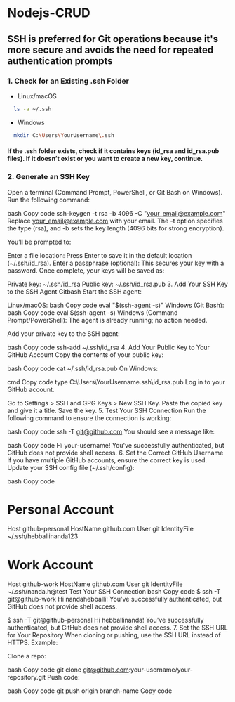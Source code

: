 # Nodejs-CRUD
## SSH is preferred for Git operations because it's more secure and avoids the need for repeated authentication prompts

### 1. Check for an Existing .ssh Folder

- Linux/macOS
```bash
  ls -a ~/.ssh
```
- Windows
```bash
  mkdir C:\Users\YourUsername\.ssh 
```
#### If the .ssh folder exists, check if it contains keys (id_rsa and id_rsa.pub files). If it doesn’t exist or you want to create a new key, continue.

### 2. Generate an SSH Key

Open a terminal (Command Prompt, PowerShell, or Git Bash on Windows). Run the following command:

bash
Copy code
ssh-keygen -t rsa -b 4096 -C "your_email@example.com"
Replace your_email@example.com with your email. The -t option specifies the type (rsa), and -b sets the key length (4096 bits for strong encryption).

You’ll be prompted to:

Enter a file location: Press Enter to save it in the default location (~/.ssh/id_rsa).
Enter a passphrase (optional): This secures your key with a password.
Once complete, your keys will be saved as:

Private key: ~/.ssh/id_rsa
Public key: ~/.ssh/id_rsa.pub
3. Add Your SSH Key to the SSH Agent
Gitbash
Start the SSH agent:

Linux/macOS:
bash
Copy code
eval "$(ssh-agent -s)"
Windows (Git Bash):
bash
Copy code
eval $(ssh-agent -s)
Windows (Command Prompt/PowerShell):
The agent is already running; no action needed.

Add your private key to the SSH agent:

bash
Copy code
ssh-add ~/.ssh/id_rsa
4. Add Your Public Key to Your GitHub Account
Copy the contents of your public key:

bash
Copy code
cat ~/.ssh/id_rsa.pub
On Windows:

cmd
Copy code
type C:\Users\YourUsername\.ssh\id_rsa.pub
Log in to your GitHub account.

Go to Settings > SSH and GPG Keys > New SSH Key.
Paste the copied key and give it a title.
Save the key.
5. Test Your SSH Connection
Run the following command to ensure the connection is working:

bash
Copy code
ssh -T git@github.com
You should see a message like:

bash
Copy code
Hi your-username! You've successfully authenticated, but GitHub does not provide shell access.
6. Set the Correct GitHub Username
If you have multiple GitHub accounts, ensure the correct key is used. Update your SSH config file (~/.ssh/config):

bash
Copy code
# Personal Account
Host github-personal
  HostName github.com
  User git
  IdentityFile ~/.ssh/hebballinanda123

# Work Account
Host github-work
  HostName github.com
  User git
  IdentityFile ~/.ssh/nanda.h@test
Test Your SSH Connection
bash
Copy code
$ ssh -T git@github-work
Hi nandahebballi! You've successfully authenticated, but GitHub does not provide shell access.

$ ssh -T git@github-personal
Hi hebballinanda! You've successfully authenticated, but GitHub does not provide shell access.
7. Set the SSH URL for Your Repository
When cloning or pushing, use the SSH URL instead of HTTPS. Example:

Clone a repo:

bash
Copy code
git clone git@github.com:your-username/your-repository.git
Push code:

bash
Copy code
git push origin branch-name
Copy code





